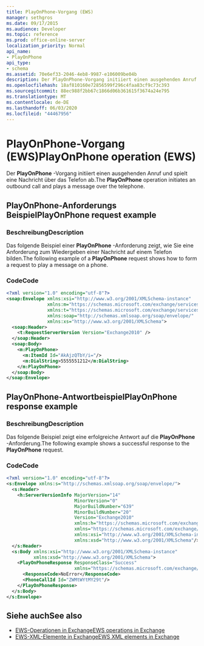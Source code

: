 ```yaml
---
title: PlayOnPhone-Vorgang (EWS)
manager: sethgros
ms.date: 09/17/2015
ms.audience: Developer
ms.topic: reference
ms.prod: office-online-server
localization_priority: Normal
api_name:
- PlayOnPhone
api_type:
- schema
ms.assetid: 70e6ef33-2046-4eb8-9987-e106009be04b
description: Der PlayOnPhone-Vorgang initiiert einen ausgehenden Anruf und spielt eine Nachricht über das Telefon ab.
ms.openlocfilehash: 18af810160e72856599f296c4faa83cf9c73c393
ms.sourcegitcommit: 88ec988f2bb67c1866d06b361615f3674a24e795
ms.translationtype: MT
ms.contentlocale: de-DE
ms.lasthandoff: 06/03/2020
ms.locfileid: "44467956"
---
```

# <a name="playonphone-operation-ews"></a><span data-ttu-id="5c3cb-103">PlayOnPhone-Vorgang (EWS)</span><span class="sxs-lookup"><span data-stu-id="5c3cb-103">PlayOnPhone operation (EWS)</span></span>

<span data-ttu-id="5c3cb-104">Der **PlayOnPhone** -Vorgang initiiert einen ausgehenden Anruf und spielt eine Nachricht über das Telefon ab.</span><span class="sxs-lookup"><span data-stu-id="5c3cb-104">The **PlayOnPhone** operation initiates an outbound call and plays a message over the telephone.</span></span> 
  
## <a name="playonphone-request-example"></a><span data-ttu-id="5c3cb-105">PlayOnPhone-Anforderungs Beispiel</span><span class="sxs-lookup"><span data-stu-id="5c3cb-105">PlayOnPhone request example</span></span>

### <a name="description"></a><span data-ttu-id="5c3cb-106">Beschreibung</span><span class="sxs-lookup"><span data-stu-id="5c3cb-106">Description</span></span>

<span data-ttu-id="5c3cb-107">Das folgende Beispiel einer **PlayOnPhone** -Anforderung zeigt, wie Sie eine Anforderung zum Wiedergeben einer Nachricht auf einem Telefon bilden.</span><span class="sxs-lookup"><span data-stu-id="5c3cb-107">The following example of a **PlayOnPhone** request shows how to form a request to play a message on a phone.</span></span> 
  
### <a name="code"></a><span data-ttu-id="5c3cb-108">Code</span><span class="sxs-lookup"><span data-stu-id="5c3cb-108">Code</span></span>

```XML
<?xml version="1.0" encoding="utf-8"?>
<soap:Envelope xmlns:xsi="http://www.w3.org/2001/XMLSchema-instance"
               xmlns:m="https://schemas.microsoft.com/exchange/services/2006/messages"
               xmlns:t="https://schemas.microsoft.com/exchange/services/2006/types"
               xmlns:soap="http://schemas.xmlsoap.org/soap/envelope/"
               xmlns:xs="http://www.w3.org/2001/XMLSchema">
  <soap:Header>
    <t:RequestServerVersion Version="Exchange2010" />
  </soap:Header>
  <soap:Body>
    <m:PlayOnPhone>
      <m:ItemId Id="AkAjzQTbY/i="/>
      <m:DialString>5555551212</m:DialString>
    </m:PlayOnPhone>
  </soap:Body>
</soap:Envelope>
```

## <a name="playonphone-response-example"></a><span data-ttu-id="5c3cb-109">PlayOnPhone-Antwortbeispiel</span><span class="sxs-lookup"><span data-stu-id="5c3cb-109">PlayOnPhone response example</span></span>

### <a name="description"></a><span data-ttu-id="5c3cb-110">Beschreibung</span><span class="sxs-lookup"><span data-stu-id="5c3cb-110">Description</span></span>

<span data-ttu-id="5c3cb-111">Das folgende Beispiel zeigt eine erfolgreiche Antwort auf die **PlayOnPhone** -Anforderung.</span><span class="sxs-lookup"><span data-stu-id="5c3cb-111">The following example shows a successful response to the **PlayOnPhone** request.</span></span> 
  
### <a name="code"></a><span data-ttu-id="5c3cb-112">Code</span><span class="sxs-lookup"><span data-stu-id="5c3cb-112">Code</span></span>

```XML
<?xml version="1.0" encoding="utf-8"?>
<s:Envelope xmlns:s="http://schemas.xmlsoap.org/soap/envelope/">
  <s:Header>
    <h:ServerVersionInfo MajorVersion="14" 
                         MinorVersion="0" 
                         MajorBuildNumber="639" 
                         MinorBuildNumber="20" 
                         Version="Exchange2010" 
                         xmlns:h="https://schemas.microsoft.com/exchange/services/2006/types" 
                         xmlns="https://schemas.microsoft.com/exchange/services/2006/types" 
                         xmlns:xsi="http://www.w3.org/2001/XMLSchema-instance" 
                         xmlns:xsd="http://www.w3.org/2001/XMLSchema"/>
  </s:Header>
  <s:Body xmlns:xsi="http://www.w3.org/2001/XMLSchema-instance" 
          xmlns:xsd="http://www.w3.org/2001/XMLSchema">
    <PlayOnPhoneResponse ResponseClass="Success" 
                         xmlns="https://schemas.microsoft.com/exchange/services/2006/messages">
      <ResponseCode>NoError</ResponseCode>
      <PhoneCallId Id="ZWMtWYtMY29t"/>
    </PlayOnPhoneResponse>
  </s:Body>
</s:Envelope>
```

## <a name="see-also"></a><span data-ttu-id="5c3cb-113">Siehe auch</span><span class="sxs-lookup"><span data-stu-id="5c3cb-113">See also</span></span>

- [<span data-ttu-id="5c3cb-114">EWS-Operationen in Exchange</span><span class="sxs-lookup"><span data-stu-id="5c3cb-114">EWS operations in Exchange</span></span>](ews-operations-in-exchange.md)
- [<span data-ttu-id="5c3cb-115">EWS-XML-Elemente in Exchange</span><span class="sxs-lookup"><span data-stu-id="5c3cb-115">EWS XML elements in Exchange</span></span>](ews-xml-elements-in-exchange.md)


